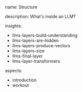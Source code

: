 name: Structure

description: What's inside an LLM?

insights:
- llms-layers-build-understanding
- llms-layers-are-hidden
- llms-layers-produce-vectors
- llms-layers-size
- llms-final-layer
- llms-layer-transformers 

aspects:
- introduction
- workout
